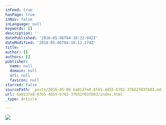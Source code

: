 ```yaml
---
inFeed: true
hasPage: true
inNav: false
inLanguage: null
keywords: []
description: ''
datePublished: '2016-05-06T04:18:22.042Z'
dateModified: '2016-05-06T04:18:12.274Z'
title: ''
author: []
authors: []
publisher:
  name: null
  domain: null
  url: null
  favicon: null
starred: false
sourcePath: _posts/2016-05-06-6a0137e8-8f65-4855-b782-37b52f03fb03.md
url: 6a0137e8-8f65-4855-b782-37b52f03fb03/index.html
_type: Article

---
```

![](https://the-grid-user-content.s3-us-west-2.amazonaws.com/feacc682-fa36-483c-9f1f-a0237c1d1f1e.png)